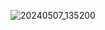  ![20240507_135200](https://github.com/alpineparrot/pycharm-django-htmlcssjs/assets/102452709/ef041755-84f8-4775-a29d-a894a40fa51f)
